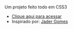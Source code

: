 Um projeto feito todo em CSS3
- [Clique aqui para acessar](http://codepen.io/GabrielAzevedo/pen/PwGvYj)
- Inspirado por: [Jader Gomes](https://github.com/JaderGJ)
